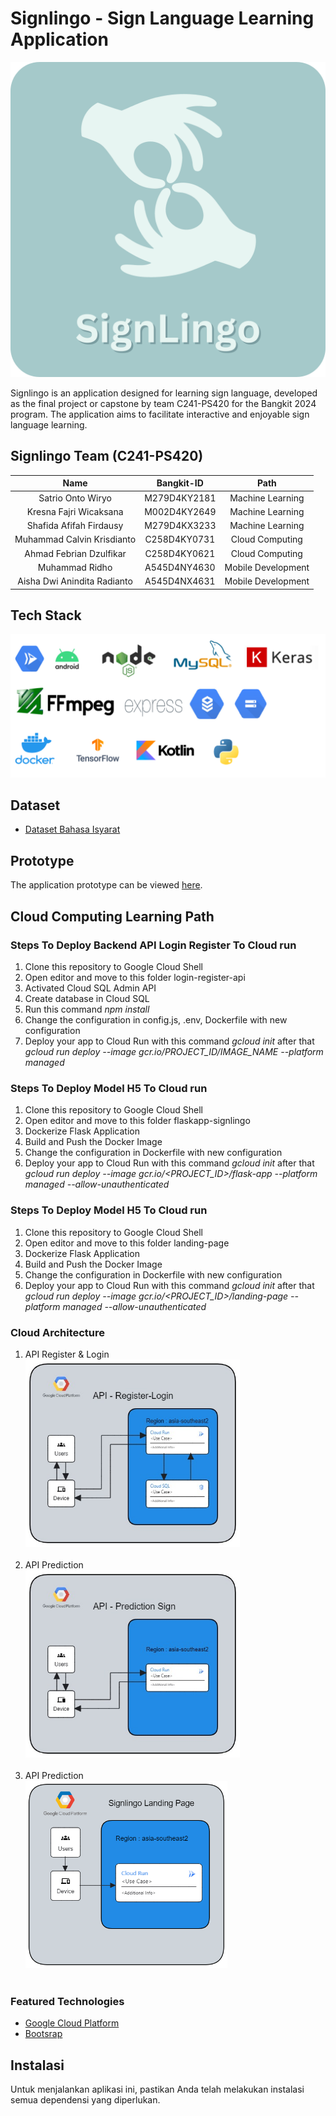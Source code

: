 # Signlingo - Sign Language Learning Application

![Logo Signlingo](https://github.com/calvinkrisdiant/Signlingo/blob/6c5e7ceb1d23a4918bdf33c8e93c595892a16fce/Logo-%20Signlingo.png)

Signlingo is an application designed for learning sign language, developed as the final project or capstone by team C241-PS420 for the Bangkit 2024 program. The application aims to facilitate interactive and enjoyable sign language learning.

## Signlingo Team (C241-PS420)

|            Name             | Bangkit-ID |         Path         |
| :-------------------------: | :--------: | :------------------: |
|   Satrio Onto Wiryo          | M279D4KY2181 |  Machine Learning   |
|   Kresna Fajri Wicaksana     | M002D4KY2649 |  Machine Learning   |
|   Shafida Afifah Firdausy    | M279D4KX3233 |  Machine Learning   |
|   Muhammad Calvin Krisdianto  | C258D4KY0731 |  Cloud Computing    |
|   Ahmad Febrian Dzulfikar     | C258D4KY0621 |  Cloud Computing    |
|   Muhammad Ridho              | A545D4NY4630 |  Mobile Development |
|   Aisha Dwi Anindita Radianto | A545D4NX4631 |  Mobile Development |

## Tech Stack

![Tech Stack](https://github.com/calvinkrisdiant/Signlingo/blob/2d10efe3c965581a34e4e32f51d0d6036e14ce52/tech-stack.png)

## Dataset

- [Dataset Bahasa Isyarat](https://github.com/shafidaaaa/Bangkit/tree/main/Capstone/bisindo_data)

## Prototype

The application prototype can be viewed [here]([https://www.figma.com/file/prototype-link](https://www.figma.com/design/sIQCAepbc4Z4DLoxxrLxob/SignLingo-(Capstone-Project)?node-id=0-1&t=xI0Z9fvWafH3Xbnw-1)).

## Cloud Computing Learning Path

### Steps To Deploy Backend API Login Register To Cloud run
1. Clone this repository to Google Cloud Shell
2. Open editor and move to this folder login-register-api
3. Activated Cloud SQL Admin API
4. Create database in Cloud SQL
5. Run this command <i>npm install</i>
6. Change the configuration in config.js, .env, Dockerfile with new configuration
7. Deploy your app to Cloud Run with this command <i>gcloud init</i> after that <i>gcloud run deploy --image gcr.io/PROJECT_ID/IMAGE_NAME --platform managed</i>

### Steps To Deploy Model H5 To Cloud run
1. Clone this repository to Google Cloud Shell
2. Open editor and move to this folder flaskapp-signlingo
3. Dockerize Flask Application
4. Build and Push the Docker Image
5. Change the configuration in Dockerfile with new configuration
6. Deploy your app to Cloud Run with this command <i>gcloud init</i> after that <i>gcloud run deploy --image gcr.io/<PROJECT_ID>/flask-app --platform managed --allow-unauthenticated</i>

### Steps To Deploy Model H5 To Cloud run
1. Clone this repository to Google Cloud Shell
2. Open editor and move to this folder landing-page
3. Dockerize Flask Application
4. Build and Push the Docker Image
5. Change the configuration in Dockerfile with new configuration
6. Deploy your app to Cloud Run with this command <i>gcloud init</i> after that <i>gcloud run deploy --image gcr.io/<PROJECT_ID>/landing-page --platform managed --allow-unauthenticated</i>

### Cloud Architecture
1. API Register & Login <br>
<img src="https://github.com/calvinkrisdiant/Signlingo/blob/e6ea0b92872461f8f7bc52ae56be55fe9b1c898c/Cloud%20Computing/Login-register.jpg" alt="4" width="auto" height="300"> <br><br>
2. API Prediction <br>
<img src="https://github.com/calvinkrisdiant/Signlingo/blob/e6ea0b92872461f8f7bc52ae56be55fe9b1c898c/Cloud%20Computing/Prediction.jpg" alt="4" width="auto" height="300"> <br><br>
2. API Prediction <br>
<img src="https://github.com/calvinkrisdiant/Signlingo/blob/7bb2f5bb187fcee02dbf16016acd97955eac7699/Cloud%20Computing/Landing-Page.png" alt="4" width="auto" height="300"> <br><br>

### Featured Technologies
* [Google Cloud Platform](https://cloud.google.com/)
* [Bootsrap](https://getbootstrap.com/)



## Instalasi

Untuk menjalankan aplikasi ini, pastikan Anda telah melakukan instalasi semua dependensi yang diperlukan.
